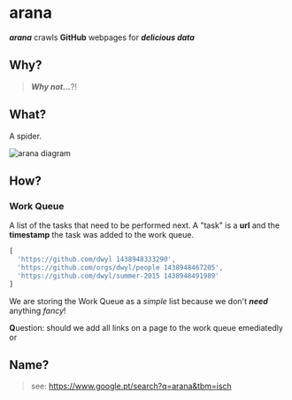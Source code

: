 # arana

***arana*** crawls **GitHub** webpages for ***delicious data***

## Why?

> ***Why not...***?!

## What?

A spider.

![arana diagram](http://i.imgur.com/vSVXlku.jpg)

## How?

### Work Queue

A list of the tasks that need to be performed next.
A "task" is a **url** and the **timestamp** the task was added to the work queue.

```js
[
  'https://github.com/dwyl 1438948333290',
  'https://github.com/orgs/dwyl/people 1438948467205',
  'https://github.com/dwyl/summer-2015 1438948491989'
]
```

We are storing the Work Queue as a *simple* list because we don't ***need***
anything *fancy*!



**Q**uestion: should we add all links on a page to the work queue emediatedly
or


## Name?

> see: https://www.google.pt/search?q=arana&tbm=isch
